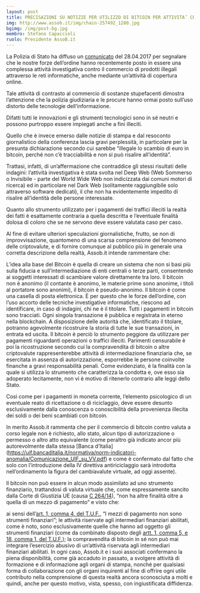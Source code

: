 ```yaml
---
layout: post
title: PRECISAZIONI SU NOTIZIE PER UTILIZZO DI BITCOIN PER ATTIVITA’ CRIMINALI
img: http://www.assob.it/img/chain-257492_1280.jpg
bgimg: /img/post-bg.jpg
membro: Stefano Capaccioli
ruolo: Presidente AssoB.it
---
```

[//]: # "Scrivere qui  sotto un summary del post"

<!-- more -->
[//]: # "Scrivere qui  sotto il post in markdown"

La Polizia di Stato ha diffuso un [comunicato](http://www.poliziadistato.it/articolo/155902ff2039c1b311359547) del 28.04.2017 per segnalare che le nostre forze dell’ordine hanno recentemente posto in essere una complessa attività investigativa contro il commercio di prodotti illegali attraverso le reti informatiche, anche mediante un’attività di copertura online.

Tale attività di contrasto al commercio di sostanze stupefacenti dimostra l’attenzione che la polizia giudiziaria e le procure hanno ormai posto sull’uso distorto delle tecnologie dell’informazione.

Difatti tutti le innovazioni e gli strumenti tecnologici sono in sé neutri e possono purtroppo essere impiegati anche a fini illeciti.

Quello che è invece emerso dalle notizie di stampa e dal resoconto giornalistico della conferenza lascia gravi perplessità, in particolare per la presunta dichiarazione secondo cui sarebbe “illegale lo scambio di euro in bitcoin, perché non c’è tracciabilità e non si può risalire all’identità”.

Trattasi, infatti, di un’affermazione che contraddice gli stessi risultati delle indagini: l’attività investigativa è stata svolta nel Deep Web (Web Sommerso o Invisibile - parte del World Wide Web non indicizzata dai comuni motori di ricerca) ed in particolare nel Dark Web (solitamente raggiungibile solo attraverso software dedicati), il che non ha evidentemente impedito di risalire all’identità delle persone interessate.

Quanto allo strumento utilizzato per i pagamenti dei traffici illeciti la realtà dei fatti è esattamente contraria a quella descritta e l’eventuale finalità dolosa di coloro che se ne servono deve essere valutata caso per caso.

Al fine di evitare ulteriori speculazioni giornalistiche, frutto, se non di improvvisazione, quantomeno di una scarsa comprensione del fenomeno delle criptovalute, e di fornire comunque al pubblico più in generale una corretta descrizione della realtà, Assob.it intende rammentare che:

L’idea alla base del Bitcoin è quella di creare un sistema che non si basi più sulla fiducia e sull’intermediazione di enti centrali o terze parti, consentendo ai soggetti interessati di scambiare valore direttamente tra loro.
Il bitcoin non è anonimo (il contante è anonimo, le materie prime sono anonime, i titoli al portatore sono anonimi), il bitcoin è pseudo-anonimo. Il bitcoin è come una casella di posta elettronica. È per questo che le forze dell’ordine, con l’uso accorto delle tecniche investigative informatiche, riescono ad identificare, in caso di indagini, chi ne è il titolare.
Tutti i pagamenti in bitcoin sono tracciati. Ogni singola transazione è pubblica e registrata in eterno nella blockchain. A disposizione delle autorità che, identificato il titolare, potranno agevolmente ricostruire la storia di tutte le sue transazioni, in entrata ed uscita.
Il bitcoin è perciò lo strumento peggiore da utilizzare per pagamenti riguardanti operazioni o traffici illeciti.
Parimenti censurabile è poi la ricostruzione secondo cui la compravendita di bitcoin o altre criptovalute rappresenterebbe attività di intermediazione finanziaria che, se esercitata in assenza di autorizzazione, esporrebbe le persone coinvolte finanche a gravi responsabilità penali. Come evidenziato, è la finalità con la quale si utilizza lo strumento che caratterizza la condotta e, ove esso sia adoperato lecitamente, non vi è motivo di ritenerlo contrario alle leggi dello Stato.

Così come per i pagamenti in moneta corrente, l’elemento psicologico di un eventuale reato di ricettazione o di riciclaggio, deve essere desunto esclusivamente dalla conoscenza o conoscibilità della provenienza illecita dei soldi o dei beni scambiati con bitcoin.

In merito Assob.it rammenta che per il commercio di bitcoin contro valuta a corso legale non è richiesto, allo stato, alcun tipo di autorizzazione o permesso o altro atto equivalente (come peraltro già indicato ancor più autorevolmente dalla stessa [Banca d’Italia] (https://uif.bancaditalia.it/normativa/norm-indicatori-anomalia/Comunicazione_UIF_su_VV.pdf) e come è confermato dal fatto che solo con l’introduzione della IV direttiva antiriciclaggio sarà introdotta nell’ordinamento la figura del cambiavalute virtuale, ad oggi assente).

Il bitcoin non può essere in alcun modo assimilato ad uno strumento finanziario, trattandosi di valuta virtuale che, come espressamente sancito dalla Corte di Giustizia UE (causa [C 264/14](http://curia.europa.eu/juris/document/document.jsf?docid=170305&doclang=IT)), “non ha altre finalità oltre a quella di un mezzo di pagamento” e visto che:

ai sensi dell’[art. 1, comma 4, del T.U.F.](http://www.consob.it/documents/46180/46181/dlgs58_1998.pdf/e15d5dd6-7914-4e9f-959f-2f3b88400f88), “I mezzi di pagamento non sono strumenti finanziari”;
le attività riservate agli intermediari finanziari abilitati, come è noto, sono esclusivamente quelle che hanno ad oggetto gli strumenti finanziari (come da combinato disposto degli [artt. 1, comma 5, e 18, comma 1, del T.U.F.](http://www.consob.it/documents/46180/46181/dlgs58_1998.pdf/e15d5dd6-7914-4e9f-959f-2f3b88400f88));
la compravendita di bitcoin in sé non può mai integrare l’esercizio abusivo di un’attività riservata agli intermediari finanziari abilitati.
In ogni caso, Assob.it e i suoi associati confermano la piena disponibilità, come già accaduto in passato, a svolgere attività di formazione e di informazione agli organi di stampa, nonché per qualsiasi forma di collaborazione con gli organi inquirenti al fine di offrire ogni utile contributo nella comprensione di questa realtà ancora sconosciuta a molti e quindi, anche per questo motivo, vista, spesso, con ingiustificata diffidenza.

